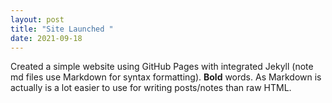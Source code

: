 ```yaml
---
layout: post
title: "Site Launched "
date: 2021-09-18
---
```


Created a simple website using GitHub Pages with integrated Jekyll (note md files use Markdown for syntax formatting). **Bold** words. As Markdown is actually is a lot easier to use for writing posts/notes than raw HTML.
